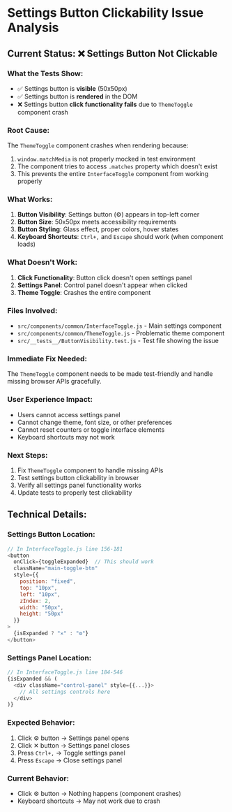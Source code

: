 # Settings Button Clickability Issue Analysis

## Current Status: ❌ Settings Button Not Clickable

### What the Tests Show:
- ✅ Settings button is **visible** (50x50px)
- ✅ Settings button is **rendered** in the DOM
- ❌ Settings button **click functionality fails** due to `ThemeToggle` component crash

### Root Cause:
The `ThemeToggle` component crashes when rendering because:
1. `window.matchMedia` is not properly mocked in test environment
2. The component tries to access `.matches` property which doesn't exist
3. This prevents the entire `InterfaceToggle` component from working properly

### What Works:
1. **Button Visibility**: Settings button (⚙️) appears in top-left corner
2. **Button Size**: 50x50px meets accessibility requirements
3. **Button Styling**: Glass effect, proper colors, hover states
4. **Keyboard Shortcuts**: `Ctrl+,` and `Escape` should work (when component loads)

### What Doesn't Work:
1. **Click Functionality**: Button click doesn't open settings panel
2. **Settings Panel**: Control panel doesn't appear when clicked
3. **Theme Toggle**: Crashes the entire component

### Files Involved:
- `src/components/common/InterfaceToggle.js` - Main settings component
- `src/components/common/ThemeToggle.js` - Problematic theme component
- `src/__tests__/ButtonVisibility.test.js` - Test file showing the issue

### Immediate Fix Needed:
The `ThemeToggle` component needs to be made test-friendly and handle missing browser APIs gracefully.

### User Experience Impact:
- Users cannot access settings panel
- Cannot change theme, font size, or other preferences
- Cannot reset counters or toggle interface elements
- Keyboard shortcuts may not work

### Next Steps:
1. Fix `ThemeToggle` component to handle missing APIs
2. Test settings button clickability in browser
3. Verify all settings panel functionality works
4. Update tests to properly test clickability

## Technical Details:

### Settings Button Location:
```javascript
// In InterfaceToggle.js line 156-181
<button
  onClick={toggleExpanded}  // This should work
  className="main-toggle-btn"
  style={{
    position: "fixed",
    top: "10px", 
    left: "10px",
    zIndex: 2,
    width: "50px",
    height: "50px"
  }}
>
  {isExpanded ? "✕" : "⚙️"}
</button>
```

### Settings Panel Location:
```javascript
// In InterfaceToggle.js line 184-546
{isExpanded && (
  <div className="control-panel" style={{...}}>
    // All settings controls here
  </div>
)}
```

### Expected Behavior:
1. Click ⚙️ button → Settings panel opens
2. Click ✕ button → Settings panel closes
3. Press `Ctrl+,` → Toggle settings panel
4. Press `Escape` → Close settings panel

### Current Behavior:
- Click ⚙️ button → Nothing happens (component crashes)
- Keyboard shortcuts → May not work due to crash

